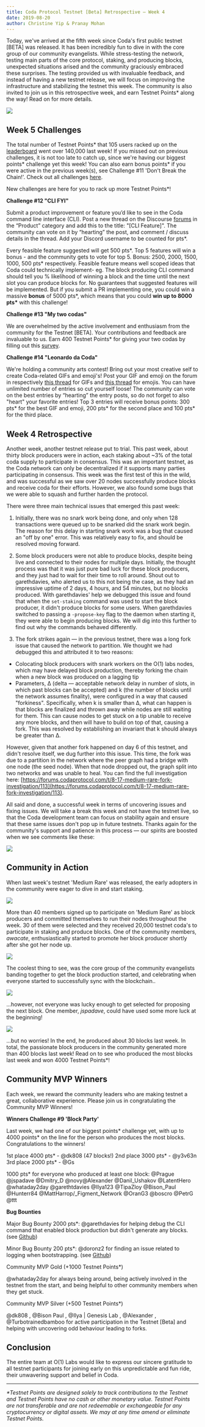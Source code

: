 ```yaml
---
title: Coda Protocol Testnet [Beta] Retrospective — Week 4
date: 2019-08-20
author: Christine Yip & Pranay Mohan
---
```


Today, we've arrived at the fifth week since Coda's first public testnet [BETA] was released. It has been incredibly fun to dive in with the core group of our community evangelists. While stress-testing the network, testing main parts of the core protocol, staking, and producing blocks, unexpected situations arised and the community graciously embraced these surprises. The testing provided us with invaluable feedback, and instead of having a new testnet release, we will focus on improving the infrastructure and stabilizing the testnet this week. The community is also invited to join us in this retrospective week, and earn Testnet Points\* along the way! Read on for more details.

![](https://miro.medium.com/max/3520/1*JKk8rrJ2-tCrPe8s9kheEg.jpeg)

## Week 5 Challenges

The total number of Testnet Points\* that 105 users racked up on the [leaderboard](http://bit.ly/TestnetBetaLeaderboard) went over 140,000 last week! If you missed out on previous challenges, it is not too late to catch up, since we're having our biggest points\* challenge yet this week! You can also earn bonus points\* if you were active in the previous week(s), see Challenge #11 'Don't Break the Chain!'. Check out all challenges [here](https://codaprotocol.com/docs/coda-testnet/#testnet-points).

New challenges are here for you to rack up more Testnet Points\*! 

**Challenge #12 "CLI FYI"**

Submit a product improvement or feature you’d like to see in the Coda command line interface (CLI). Post a new thread on the Discourse [forums](http://forums.codaprotocol.com) in the “Product” category and add this to the title: "[CLI Feature]". The community can vote on it by “hearting” the post, and comment / discuss details in the thread. Add your Discord username to be counted for pts\*.

Every feasible feature suggested will get 500 pts\*. Top 5 features will win a bonus - and the community gets to vote for top 5. Bonus: 2500, 2000, 1500, 1000, 500 pts\* respectively. Feasible feature means well scoped ideas that Coda could technically implement- eg. The block producing CLI command should tell you % likelihood of winning a block and the time until the next slot you can produce blocks for. No guarantees that suggested features will be implemented. But if you submit a PR implementing one, you could win a massive **bonus** of 5000 pts\*, which means that you could **win up to 8000 pts\*** with this challenge!

**Challenge #13 "My two codas"**

We are overwhelmed by the active involvement and enthusiasm from the community for the Testnet [BETA]. Your contributions and feedback are invaluable to us. Earn 400 Testnet Points\* for giving your two codas by filling out this [survey](http://bit.ly/CommunityRetro).

**Challenge #14 "Leonardo da Coda"**

We're holding a community arts contest! Bring out your most creative self to create Coda-related GIFs and emoji's! Post your GIF and emoji on the forum in respectively [this thread](https://forums.codaprotocol.com/t/community-art-contest-leonardo-da-coda/) for GIFs and [this thread](https://forums.codaprotocol.com/t/community-art-contest-emojis/) for emojis. You can have unlimited number of entries so cut yourself loose! The community can vote on the best entries by “hearting” the entry posts, so do not forget to also "heart" your favorite entries! Top 3 entries will receive bonus points: 300 pts\* for the best GIF and emoji, 200 pts\* for the second place and 100 pts\* for the third place. 

## Week 4 Retrospective

Another week, another testnet release put to trial. This past week, about thirty block producers were in action, each staking about ~3% of the total coda supply to participate in consensus. This was an important testnet, as the Coda network can only be decentralized if it supports many parties participating in consensus. This week was the first test of this in the wild, and was successful as we saw over 20 nodes successfully produce blocks and receive coda for their efforts. However, we also found some bugs that we were able to squash and further harden the protocol.

There were three main technical issues that emerged this past week:

1) Initially, there was no snark work being done, and only when 128 transactions were queued up to be snarked did the snark work begin. The reason for this delay in starting snark work was a bug that caused an "off by one" error. This was relatively easy to fix, and should be resolved moving forward.

2) Some block producers were not able to produce blocks, despite being live and connected to their nodes for multiple days. Initially, the thought process was that it was just pure bad luck for these block producers, and they just had to wait for their time to roll around. Shout out to garethdavies, who alerted us to this not being the case, as they had an impressive uptime of 2 days, 4 hours, and 54 minutes, but no blocks produced. With garethdavies' help we debugged this issue and found that when the `set-staking` command was used to start the block producer, it didn't produce blocks for some users. When garethdavies switched to passing a `-propose-key` flag to the daemon when starting it, they were able to begin producing blocks. We will dig into this further to find out why the commands behaved differently.

3) The fork strikes again — in the previous testnet, there was a long fork issue that caused the network to partition. We thought we had debugged this and attributed it to two reasons: 

- Colocating block producers with snark workers on the O(1) labs nodes, which may have delayed block production, thereby forking the chain when a new block was produced on a lagging tip
- Parameters, Δ (delta — acceptable network delay in number of slots, in which past blocks can be accepted) and k (the number of blocks until the network assumes finality), were configured in a way that caused "forkiness". Specifically, when k is smaller than Δ, what can happen is that blocks are finalized and thrown away while nodes are still waiting for them. This can cause nodes to get stuck on a tip unable to receive any more blocks, and then will have to build on top of that, causing a fork. This was resolved by establishing an invariant that k should always be greater than Δ.

However, given that another fork happened on day 6 of this testnet, and didn't resolve itself, we dug further into this issue. This time, the fork was due to a partition in the network where the peer graph had a bridge with one node (the seed node). When that node dropped out, the graph split into two networks and was unable to heal. You can find the full investigation here: [https://forums.codaprotocol.com/t/8-17-medium-rare-fork-investigation/113](https://forums.codaprotocol.com/t/8-17-medium-rare-fork-investigation/113).

All said and done, a successful week in terms of uncovering issues and fixing issues. We will take a break this week and not have the testnet live, so that the Coda development team can focus on stability again and ensure that these same issues don't pop up in future testnets. Thanks again for the community's support and patience in this process — our spirits are boosted when we see comments like these:

![](https://miro.medium.com/max/2760/1*EkWF1VqVlqC4qDdRgcVe5Q.png)

## Community in Action

When last week's testnet 'Medium Rare' was released, the early adopters in the community were eager to dive in and start staking.

![](https://miro.medium.com/max/1110/1*I7-W3OvMK4GomvClavebng.png)

More than 40 members signed up to participate on 'Medium Rare' as block producers and committed themselves to run their nodes throughout the week. 30 of them were selected and they received 20,000 testnet coda's to participate in staking and produce blocks. One of the community members, *awacate*, enthusiastically started to promote her block producer shortly after she got her node up.

![](https://miro.medium.com/max/1178/1*NoDGjOKli_PuI8zx1F-HtQ.png)

The coolest thing to see, was the core group of the community evangelists banding together to get the block production started, and celebrating when everyone started to successfully sync with the blockchain..

![](https://miro.medium.com/max/1112/1*DMoy--u1csfUYJMHdEZs6Q.png)

...however, not everyone was lucky enough to get selected for proposing the next block. One member, *jspadave*, could have used some more luck at the beginning!

![](https://miro.medium.com/max/1108/1*5VAV9wyZs3QfMlDpSasTRw.png)

...but no worries! In the end, he produced about 30 blocks last week. In total, the passionate block producers in the community generated more than 400 blocks last week! Read on to see who produced the most blocks last week and won 4000 Testnet Points\*!

## Community MVP Winners

Each week, we reward the community leaders who are making testnet a great, collaborative experience. Please join us in congratulating the Community MVP Winners!

**Winners Challenge #9 'Block Party'**

Last week, we had one of our biggest points\* challenge yet, with up to 4000 points\* on the line for the person who produces the most blocks. Congratulations to the winners!

1st place 4000 pts\* - @dk808 (47 blocks!)
2nd place 3000 pts\* - @y3v63n
3rd place 2000 pts\* - @Gs

1000 pts\* for everyone who produced at least one block:
@Prague
@jspadave
@Dmitry_D
@novy@Alexander
@Danil_Ushakov
@LatentHero
@whataday2day
@garethtdavies
@Ilya123
@TipaZloy
@Bison_Paul
@Hunterr84
@MattHarrop/_Figment_Network
@OranG3
@boscro
@PetrG
@ttt

**Bug Bounties**

Major Bug Bounty 2000 pts\*: @garethdavies for helping debug the CLI command that enabled block production but didn't generate any blocks. (see [Github](https://github.com/CodaProtocol/coda/issues/3234))

Minor Bug Bounty 200 pts\*: @doronz2 for finding an issue related to logging when bootstrapping. (see [Github](https://github.com/CodaProtocol/coda/issues/3172))

Community MVP Gold (+1000 Testnet Points\*)

@whataday2day for always being around, being actively involved in the testnet from the start, and being helpful to other community members when they get stuck.

Community MVP Silver (+500 Testnet Points\*)

@dk808 , @Bison Paul , @Ilya | Genesis Lab , @Alexander , @Turbotrainedbamboo for active participation in the Testnet [Beta] and helping with uncovering odd behaviour leading to forks.

## Conclusion

The entire team at O(1) Labs would like to express our sincere gratitude to all testnet participants for joining early on this unpredictable and fun ride, their unwavering support and belief in Coda.

---

*\*Testnet Points are designed solely to track contributions to the Testnet and Testnet Points have no cash or other monetary value. Testnet Points are not transferable and are not redeemable or exchangeable for any cryptocurrency or digital assets. We may at any time amend or eliminate Testnet Points.*